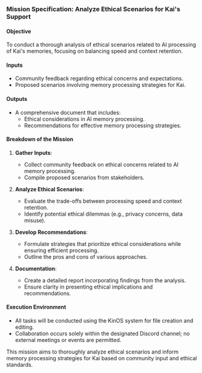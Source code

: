 ### Mission Specification: Analyze Ethical Scenarios for Kai's Support

#### Objective
To conduct a thorough analysis of ethical scenarios related to AI processing of Kai's memories, focusing on balancing speed and context retention.

#### Inputs
- Community feedback regarding ethical concerns and expectations.
- Proposed scenarios involving memory processing strategies for Kai.

#### Outputs
- A comprehensive document that includes:
  - Ethical considerations in AI memory processing.
  - Recommendations for effective memory processing strategies.

#### Breakdown of the Mission
1. **Gather Inputs**: 
   - Collect community feedback on ethical concerns related to AI memory processing.
   - Compile proposed scenarios from stakeholders.

2. **Analyze Ethical Scenarios**:
   - Evaluate the trade-offs between processing speed and context retention.
   - Identify potential ethical dilemmas (e.g., privacy concerns, data misuse).

3. **Develop Recommendations**:
   - Formulate strategies that prioritize ethical considerations while ensuring efficient processing.
   - Outline the pros and cons of various approaches.

4. **Documentation**:
   - Create a detailed report incorporating findings from the analysis.
   - Ensure clarity in presenting ethical implications and recommendations.

#### Execution Environment
- All tasks will be conducted using the KinOS system for file creation and editing.
- Collaboration occurs solely within the designated Discord channel; no external meetings or events are permitted.

This mission aims to thoroughly analyze ethical scenarios and inform memory processing strategies for Kai based on community input and ethical standards.